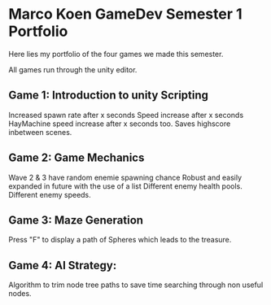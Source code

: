 <h1>Marco Koen GameDev Semester 1 Portfolio</h1>

Here lies my portfolio of the four games we made this semester. 

All games run through the unity editor. 

<h2>Game 1: Introduction to unity Scripting</h2>
Increased spawn rate after x seconds
Speed increase after x seconds
HayMachine speed increase after x seconds too.
Saves highscore inbetween scenes.

<h2>Game 2: Game Mechanics</h2>
Wave 2 & 3 have random enemie spawning chance
Robust and easily expanded in future with the use of a list
Different enemy health pools.
Different enemy speeds.

<h2>Game 3: Maze Generation</h2>
Press "F" to display a path of Spheres which leads to the treasure.

<h2>Game 4: AI Strategy:</h2>
Algorithm to trim node tree paths to save time searching through non useful nodes.
